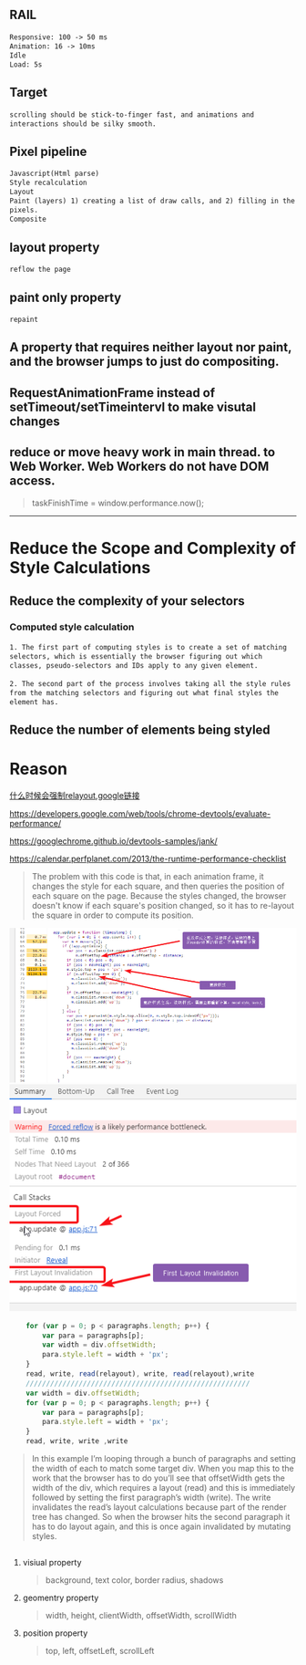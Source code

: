 ## RAIL
	Responsive: 100 -> 50 ms
	Animation: 16 -> 10ms
	Idle
	Load: 5s
	
## Target
	scrolling should be stick-to-finger fast, and animations and interactions should be silky smooth.
	
## Pixel pipeline
	Javascript(Html parse)
	Style recalculation
	Layout
	Paint (layers) 1) creating a list of draw calls, and 2) filling in the pixels.
	Composite
	
## layout property
	reflow the page 
	
## paint only property  
	repaint
## A property that requires neither layout nor paint, and the browser jumps to just do compositing.

## RequestAnimationFrame instead of setTimeout/setTimeintervl to make visutal changes  
## reduce or move heavy work in main thread. to Web Worker.  Web Workers do not have DOM access.
> taskFinishTime = window.performance.now();
	
***	
# Reduce the Scope and Complexity of Style Calculations	
## Reduce the complexity of your selectors
### Computed style calculation	
    1. The first part of computing styles is to create a set of matching selectors, which is essentially the browser figuring out which classes, pseudo-selectors and IDs apply to any given element.  

    2. The second part of the process involves taking all the style rules from the matching selectors and figuring out what final styles the element has.
## Reduce the number of elements being styled
	
# Reason
[什么时候会强制relayout,google链接](https://developers.google.com/web/tools/chrome-devtools/evaluate-performance/)   

<https://developers.google.com/web/tools/chrome-devtools/evaluate-performance/>

<https://googlechrome.github.io/devtools-samples/jank/>

<https://calendar.perfplanet.com/2013/the-runtime-performance-checklist>

> The problem with this code is that, in each animation frame, 
it changes the style for each square, and then queries the position of each square on the page. 
Because the styles changed, the browser doesn't know if each square's position changed, 
so it has to re-layout the square in order to compute its position. 	
	
![](./images/reflow.png)
![first layout invalidaton](./images/first-layout-invalidation.png)

```js
    for (var p = 0; p < paragraphs.length; p++) { 
        var para = paragraphs[p]; 
        var width = div.offsetWidth; 
        para.style.left = width + 'px'; 
    }
    read, write, read(relayout), write, read(relayout),write
    ///////////////////////////////////////////////////////
    var width = div.offsetWidth; 
    for (var p = 0; p < paragraphs.length; p++) { 
        var para = paragraphs[p]; 
        para.style.left = width + 'px'; 
    }
    read, write, write ,write
```	

> In this example I’m looping through a bunch of paragraphs and setting the width of each to match some target div. When you map this to the work that the browser has to do you’ll see that offsetWidth gets the width of the div, which requires a layout (read) and this is immediately followed by setting the first paragraph’s width (write). The write invalidates the read’s layout calculations because part of the render tree has changed. So when the browser hits the second paragraph it has to do layout again, and this is once again invalidated by mutating styles.

##
1. visiual property
    > background, text color, border radius, shadows
2. geomentry property
    > width, height, clientWidth, offsetWidth, scrollWidth
3. position property
    > top, left, offsetLeft, scrollLeft
